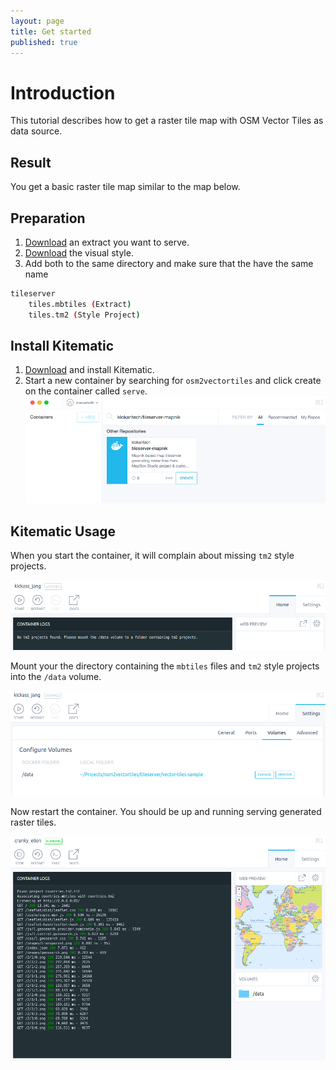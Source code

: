 ```yaml
---
layout: page
title: Get started
published: true
---
```


# Introduction

This tutorial describes how to get a raster tile map with OSM Vector Tiles as data source.


## Result

You get a basic raster tile map similar to the map below.

<div class="map-preview" id="osm-bright-map"></div>

## Preparation

1. [Download](http://osm2vectortiles.org/data/download.html) an extract you want to serve.
2. [Download](https://github.com/mapbox/mapbox-studio-osm-bright.tm2.git) the visual style.
3. Add both to the same directory and make sure that the have the same name
```bash
tileserver
	tiles.mbtiles (Extract)
	tiles.tm2 (Style Project)
```

## Install Kitematic

1. [Download](https://www.docker.com/docker-toolbox) and install Kitematic. 
2. Start a new container by searching for `osm2vectortiles` and click create on the container called `serve`. ![Search Container](/media/search_container.png)

## Kitematic Usage

When you start the container, it will complain about missing `tm2` style projects.

![Container started unsucessfully](/media/tileserver_kitematic_started.png)

Mount your the directory containing the `mbtiles` files and `tm2` style projects into the `/data` volume.

![Configured volumes for container](/media/tileserver_kitematic_volumes_configured.png)

Now restart the container. You should be up and running serving generated raster tiles.

![Container running and serving tiles](/media/tileserver_kitematic_running.png)

<script>
var brightMap = L.mapbox.map('osm-bright-map', 'http://rastertiles.osm2vectortiles.org/osm-bright/index.json').setView([53.390, 1.351], 6);
</script>
